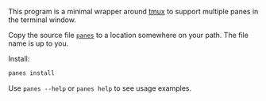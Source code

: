 This program is a minimal wrapper around [tmux](https://github.com/tmux/tmux/wiki) to support multiple panes in the terminal window.

Copy the source file [`panes`](https://github.com/jimmymathews/panes/blob/main/panes) to a location somewhere on your path. The file name is up to you.

Install:
```sh
panes install
```

Use `panes --help` or `panes help` to see usage examples.
